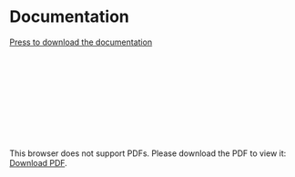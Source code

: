 # Documentation

[Press to download the documentation](https://gitlab-edu.supsi.ch/api/v4/projects/589/jobs/artifacts/doc/raw/doc/main.pdf?job=compile_documentation)

<object data="https://gitlab-edu.supsi.ch/api/v4/projects/589/jobs/artifacts/doc/raw/doc/main.pdf?job=compile_documentation" type="application/pdf" width="700px" height="700px">
    <embed src="https://gitlab-edu.supsi.ch/api/v4/projects/589/jobs/artifacts/doc/raw/doc/main.pdf?job=compile_documentation">
        <p>This browser does not support PDFs. Please download the PDF to view it: <a href="https://gitlab-edu.supsi.ch/api/v4/projects/589/jobs/artifacts/doc/raw/doc/main.pdf?job=compile_documentation">Download PDF</a>.</p>
    </embed>
</object>